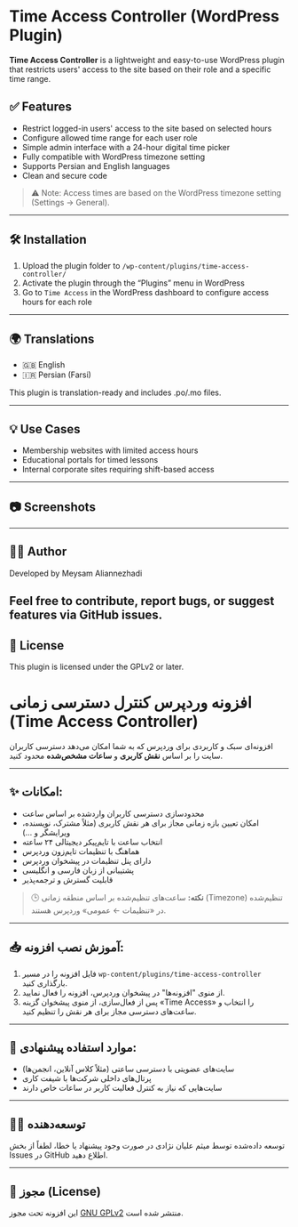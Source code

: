 # Time Access Controller (WordPress Plugin)

**Time Access Controller** is a lightweight and easy-to-use WordPress plugin that restricts users' access to the site based on their role and a specific time range.

## ✅ Features

- Restrict logged-in users' access to the site based on selected hours
- Configure allowed time range for each user role
- Simple admin interface with a 24-hour digital time picker
- Fully compatible with WordPress timezone setting
- Supports Persian and English languages
- Clean and secure code

> ⚠️ Note: Access times are based on the WordPress timezone setting (Settings → General).

---

## 🛠 Installation

1. Upload the plugin folder to `/wp-content/plugins/time-access-controller/`
2. Activate the plugin through the “Plugins” menu in WordPress
3. Go to `Time Access` in the WordPress dashboard to configure access hours for each role

---

## 🌍 Translations

- 🇬🇧 English
- 🇮🇷 Persian (Farsi)

This plugin is translation-ready and includes .po/.mo files.

---

## 💡 Use Cases

- Membership websites with limited access hours
- Educational portals for timed lessons
- Internal corporate sites requiring shift-based access

---

## 📷 Screenshots


---

## 🧑‍💻 Author

Developed by Meysam Aliannezhadi

Feel free to contribute, report bugs, or suggest features via GitHub issues.
---

## 📜 License

This plugin is licensed under the GPLv2 or later.




# افزونه وردپرس کنترل دسترسی زمانی (Time Access Controller)

افزونه‌ای سبک و کاربردی برای وردپرس که به شما امکان می‌دهد دسترسی کاربران سایت را بر اساس **نقش کاربری** و **ساعات مشخص‌شده** محدود کنید.

---

## ✨ امکانات:

- محدودسازی دسترسی کاربران واردشده بر اساس ساعت
- امکان تعیین بازه زمانی مجاز برای هر نقش کاربری (مثلاً مشترک، نویسنده، ویرایشگر و ...)
- انتخاب ساعت با تایم‌پیکر دیجیتالی ۲۴ ساعته
- هماهنگ با تنظیمات تایم‌زون وردپرس
- دارای پنل تنظیمات در پیشخوان وردپرس
- پشتیبانی از زبان فارسی و انگلیسی
- قابلیت گسترش و ترجمه‌پذیر

> 🕒 **نکته:** ساعت‌های تنظیم‌شده بر اساس منطقه زمانی (Timezone) تنظیم‌شده در «تنظیمات ← عمومی» وردپرس هستند.

---

## 📥 آموزش نصب افزونه:

1. فایل افزونه را در مسیر `wp-content/plugins/time-access-controller` بارگذاری کنید.
2. از منوی "افزونه‌ها" در پیشخوان وردپرس، افزونه را فعال نمایید.
3. پس از فعال‌سازی، از منوی پیشخوان گزینه «Time Access» را انتخاب و ساعت‌های دسترسی مجاز برای هر نقش را تنظیم کنید.

---

## 🧩 موارد استفاده پیشنهادی:

- سایت‌های عضویتی با دسترسی ساعتی (مثلاً کلاس آنلاین، انجمن‌ها)
- پرتال‌های داخلی شرکت‌ها با شیفت کاری
- سایت‌هایی که نیاز به کنترل فعالیت کاربر در ساعات خاص دارند

---

## 🧑‍💻 توسعه‌دهنده

توسعه داده‌شده توسط میثم علیان نژادی
در صورت وجود پیشنهاد یا خطا، لطفاً از بخش Issues در GitHub اطلاع دهید.

---

## 📄 مجوز (License)

این افزونه تحت مجوز [GNU GPLv2](https://www.gnu.org/licenses/gpl-2.0.html) منتشر شده است.

